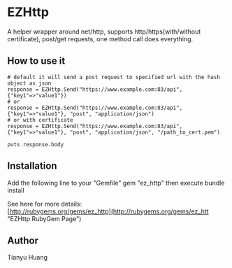 # EZHttp

A helper wrapper around net/http, supports http/https(with/without certificate), post/get requests, one method call does everything.

## How to use it

	# default it will send a post request to specified url with the hash object as json
	response = EZHttp.Send("https://www.example.com:83/api", {"key1"=>"value1"})
	# or
	response = EZHttp.Send("https://www.example.com:83/api", {"key1"=>"value1"}, "post", "application/json")
	# or with certificate
	response = EZHttp.Send("https://www.example.com:83/api", {"key1"=>"value1"}, "post", "application/json", "/path_to_cert.pem")
	
	puts response.body

## Installation

Add the following line to your "Gemfile"
	gem "ez_http"
then execute bundle install  

See here for more details:  
[http://rubygems.org/gems/ez_http](http://rubygems.org/gems/ez_htt "EZHttp RubyGem Page")

## Author

Tianyu Huang
